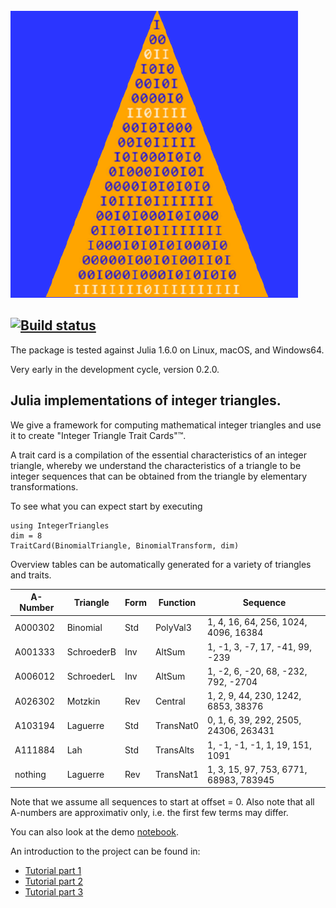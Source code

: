 <img src="https://github.com/OpenLibMathSeq/IntegerTriangles.jl/blob/master/docs/src/TrianglesLogo.png">

[![Build status](https://travis-ci.org/OpenLibMathSeq/IntegerTriangles.jl.svg?branch=master)](https://travis-ci.org/OpenLibMathSeq/IntegerTriangles.jl)
--

The package is tested against Julia 1.6.0 on Linux, macOS, and Windows64.

Very early in the development cycle, version 0.2.0.

## Julia implementations of integer triangles.

We give a framework for computing mathematical integer triangles and use
it to create "Integer Triangle Trait Cards"™. 

A trait card is a compilation of the essential characteristics of an integer triangle, 
whereby we understand the characteristics of a triangle to be integer sequences that 
can be obtained from the triangle by elementary transformations.

To see what you can expect start by executing

    using IntegerTriangles
    dim = 8
    TraitCard(BinomialTriangle, BinomialTransform, dim)

Overview tables can be automatically generated for a variety of triangles and traits.

| A-Number | Triangle   | Form | Function  | Sequence                                    | 
| -------- | ---------- | ---- | --------- | ------------------------------------------- |
| A000302  | Binomial   | Std  | PolyVal3  | 1, 4, 16, 64, 256, 1024, 4096, 16384        |
| A001333  | SchroederB | Inv  | AltSum    | 1, -1, 3, -7, 17, -41, 99, -239             |
| A006012  | SchroederL | Inv  | AltSum    | 1, -2, 6, -20, 68, -232, 792, -2704         |
| A026302  | Motzkin    | Rev  | Central   | 1, 2, 9, 44, 230, 1242, 6853, 38376         |
| A103194  | Laguerre   | Std  | TransNat0 | 0, 1, 6, 39, 292, 2505, 24306, 263431       |
| A111884  | Lah        | Std  | TransAlts | 1, -1, -1, -1, 1, 19, 151, 1091             |
| nothing  | Laguerre   | Rev  | TransNat1 | 1, 3, 15, 97, 753, 6771, 68983, 783945      |


Note that we assume all sequences to start at offset = 0. Also note that all A-numbers
are approximativ only, i.e. the first few terms may differ.

You can also look at the demo [notebook](https://github.com/OpenLibMathSeq/IntegerTriangles.jl/blob/master/demos/IntegerTriangles.ipynb).

An introduction to the project can be found in:

* [Tutorial part 1](http://luschny.de/julia/triangles/TutorialTrianglesPart1.html)
* [Tutorial part 2](http://luschny.de/julia/triangles/TutorialTrianglesPart2.html)
* [Tutorial part 3](http://luschny.de/julia/triangles/TutorialTrianglesPart3.html)
